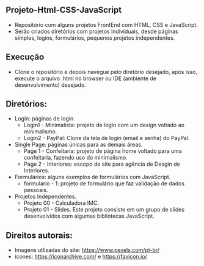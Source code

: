 ## Projeto-Html-CSS-JavaScript

- Repositório com alguns projetos FrontEnd com HTML, CSS e JavaScript.
- Serão criados diretórios com projetos individuais, desde páginas simples, logins, formulários, pequenos projetos independentes.

## Execução

- Clone o repositório e depois navegue pelo diretório desejado, após isso, execute o arquivo .html no browser ou IDE (ambiente de desenvolvimento) desejado.

## Diretórios:

- Login: páginas de login.
  - Login1 - Minimalista: projeto de login com um design voltado ao minimalismo.
  - Login2 - PayPal: Clone da tela de login (email e senha) do PayPal.
- Single Page: páginas únicas para as demais áreas.
  - Page 1 - Confeitaria: projeto de página home voltado para uma confeitaria, fazendo uso do minimalismo.
  - Page 2 - Interiores: escopo de site para agência de Desgin de Interiores. 
- Formulários: alguns exemplos de formulários com JavaScript.
  - formulario - 1: projeto de formulário que faz validação de dados pessoais.
- Projetos Independentes.
  - Projeto 00 - Calculadora IMC.
  - Projeto 01 - Slides. Este projeto consiste em um grupo de slides desenvolvidos com algumas bibliotecas JavaScript.

## Direitos autorais:

- Imagens utlizadas do site: https://www.pexels.com/pt-br/
- ícones: https://iconarchive.com/ e https://favicon.io/

